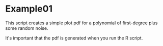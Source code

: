 # Example01

This script creates a simple plot pdf for a polynomial of first-degree plus some random noise.

It's important that the pdf is generated when you run the R script.
